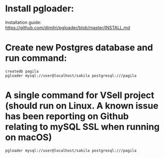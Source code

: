 # Install pgloader:
Installation guide:
https://github.com/dimitri/pgloader/blob/master/INSTALL.md

# Create new Postgres database and run command:
```
createdb pagila  
pgloader mysql://user@localhost/sakila postgresql:///pagila 
```
# A single command for VSell project (should run on Linux. A known issue has been reporting on Github relating to mySQL SSL when running on macOS)
```
pgloader mysql://user@localhost/sakila postgresql:///pagila
``` 
